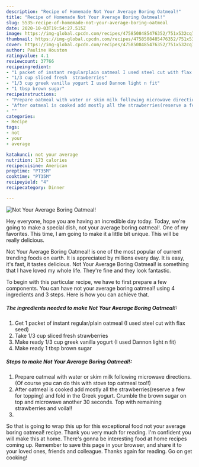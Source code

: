 ```yaml
---
description: "Recipe of Homemade Not Your Average Boring Oatmeal!"
title: "Recipe of Homemade Not Your Average Boring Oatmeal!"
slug: 5535-recipe-of-homemade-not-your-average-boring-oatmeal
date: 2020-10-03T19:54:27.515Z
image: https://img-global.cpcdn.com/recipes/4758508485476352/751x532cq70/not-your-average-boring-oatmeal-recipe-main-photo.jpg
thumbnail: https://img-global.cpcdn.com/recipes/4758508485476352/751x532cq70/not-your-average-boring-oatmeal-recipe-main-photo.jpg
cover: https://img-global.cpcdn.com/recipes/4758508485476352/751x532cq70/not-your-average-boring-oatmeal-recipe-main-photo.jpg
author: Pauline Houston
ratingvalue: 4.1
reviewcount: 37766
recipeingredient:
- "1 packet of instant regularplain oatmeal I used steel cut with flax seed"
- "1/3 cup sliced fresh  strawberries"
- "1/3 cup greek vanilla yogurt I used Dannon light n fit"
- "1 tbsp brown sugar"
recipeinstructions:
- "Prepare oatmeal with water or skim milk following microwave directions. (Of course you can do this with stove top oatmeal too!!)"
- "After oatmeal is cooked add mostly all the strawberries(reserve a few for topping) and fold in the Greek yogurt. Crumble the brown sugar on top and microwave another 30 seconds. Top with remaining strawberries and voila!!"
- ""
categories:
- Recipe
tags:
- not
- your
- average

katakunci: not your average 
nutrition: 173 calories
recipecuisine: American
preptime: "PT35M"
cooktime: "PT35M"
recipeyield: "4"
recipecategory: Dinner

---
```



![Not Your Average Boring Oatmeal!](https://img-global.cpcdn.com/recipes/4758508485476352/751x532cq70/not-your-average-boring-oatmeal-recipe-main-photo.jpg)

Hey everyone, hope you are having an incredible day today. Today, we're going to make a special dish, not your average boring oatmeal!. One of my favorites. This time, I am going to make it a little bit unique. This will be really delicious.



Not Your Average Boring Oatmeal! is one of the most popular of current trending foods on earth. It is appreciated by millions every day. It is easy, it's fast, it tastes delicious. Not Your Average Boring Oatmeal! is something that I have loved my whole life. They're fine and they look fantastic.


To begin with this particular recipe, we have to first prepare a few components. You can have not your average boring oatmeal! using 4 ingredients and 3 steps. Here is how you can achieve that.

<!--inarticleads1-->

##### The ingredients needed to make Not Your Average Boring Oatmeal!:

1. Get 1 packet of instant regular/plain oatmeal (I used steel cut with flax seed)
1. Take 1/3 cup sliced fresh  strawberries
1. Make ready 1/3 cup greek vanilla yogurt (I used Dannon light n fit)
1. Make ready 1 tbsp brown sugar




<!--inarticleads2-->

##### Steps to make Not Your Average Boring Oatmeal!:

1. Prepare oatmeal with water or skim milk following microwave directions. (Of course you can do this with stove top oatmeal too!!)
1. After oatmeal is cooked add mostly all the strawberries(reserve a few for topping) and fold in the Greek yogurt. Crumble the brown sugar on top and microwave another 30 seconds. Top with remaining strawberries and voila!!
1. 




So that is going to wrap this up for this exceptional food not your average boring oatmeal! recipe. Thank you very much for reading. I'm confident you will make this at home. There's gonna be interesting food at home recipes coming up. Remember to save this page in your browser, and share it to your loved ones, friends and colleague. Thanks again for reading. Go on get cooking!
